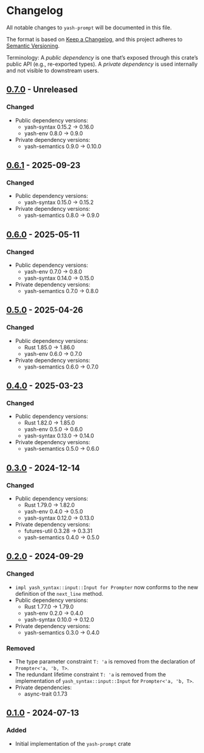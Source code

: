 # Changelog

All notable changes to `yash-prompt` will be documented in this file.

The format is based on [Keep a Changelog](https://keepachangelog.com/en/1.1.0/),
and this project adheres to [Semantic Versioning](https://semver.org/spec/v2.0.0.html).

Terminology: A _public dependency_ is one that’s exposed through this crate’s
public API (e.g., re-exported types).
A _private dependency_ is used internally and not visible to downstream users.

## [0.7.0] - Unreleased

### Changed

- Public dependency versions:
    - yash-syntax 0.15.2 → 0.16.0
    - yash-env 0.8.0 → 0.9.0
- Private dependency versions:
    - yash-semantics 0.9.0 → 0.10.0

## [0.6.1] - 2025-09-23

### Changed

- Public dependency versions:
    - yash-syntax 0.15.0 → 0.15.2
- Private dependency versions:
    - yash-semantics 0.8.0 → 0.9.0

## [0.6.0] - 2025-05-11

### Changed

- Public dependency versions:
    - yash-env 0.7.0 → 0.8.0
    - yash-syntax 0.14.0 → 0.15.0
- Private dependency versions:
    - yash-semantics 0.7.0 → 0.8.0

## [0.5.0] - 2025-04-26

### Changed

- Public dependency versions:
    - Rust 1.85.0 → 1.86.0
    - yash-env 0.6.0 → 0.7.0
- Private dependency versions:
    - yash-semantics 0.6.0 → 0.7.0

## [0.4.0] - 2025-03-23

### Changed

- Public dependency versions:
    - Rust 1.82.0 → 1.85.0
    - yash-env 0.5.0 → 0.6.0
    - yash-syntax 0.13.0 → 0.14.0
- Private dependency versions:
    - yash-semantics 0.5.0 → 0.6.0

## [0.3.0] - 2024-12-14

### Changed

- Public dependency versions:
    - Rust 1.79.0 → 1.82.0
    - yash-env 0.4.0 → 0.5.0
    - yash-syntax 0.12.0 → 0.13.0
- Private dependency versions:
    - futures-util 0.3.28 → 0.3.31
    - yash-semantics 0.4.0 → 0.5.0

## [0.2.0] - 2024-09-29

### Changed

- `impl yash_syntax::input::Input for Prompter` now conforms to the new
  definition of the `next_line` method.
- Public dependency versions:
    - Rust 1.77.0 → 1.79.0
    - yash-env 0.2.0 → 0.4.0
    - yash-syntax 0.10.0 → 0.12.0
- Private dependency versions:
    - yash-semantics 0.3.0 → 0.4.0

### Removed

- The type parameter constraint `T: 'a` is removed from the declaration of
  `Prompter<'a, 'b, T>`.
- The redundant lifetime constraint `T: 'a` is removed from the implementation
  of `yash_syntax::input::Input` for `Prompter<'a, 'b, T>`.
- Private dependencies:
    - async-trait 0.1.73

## [0.1.0] - 2024-07-13

### Added

- Initial implementation of the `yash-prompt` crate

[0.7.0]: https://github.com/magicant/yash-rs/releases/tag/yash-prompt-0.7.0
[0.6.1]: https://github.com/magicant/yash-rs/releases/tag/yash-prompt-0.6.1
[0.6.0]: https://github.com/magicant/yash-rs/releases/tag/yash-prompt-0.6.0
[0.5.0]: https://github.com/magicant/yash-rs/releases/tag/yash-prompt-0.5.0
[0.4.0]: https://github.com/magicant/yash-rs/releases/tag/yash-prompt-0.4.0
[0.3.0]: https://github.com/magicant/yash-rs/releases/tag/yash-prompt-0.3.0
[0.2.0]: https://github.com/magicant/yash-rs/releases/tag/yash-prompt-0.2.0
[0.1.0]: https://github.com/magicant/yash-rs/releases/tag/yash-prompt-0.1.0
